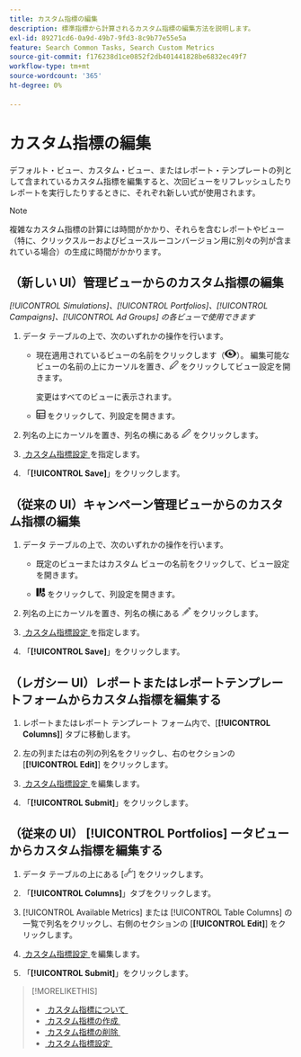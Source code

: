 ```yaml
---
title: カスタム指標の編集
description: 標準指標から計算されるカスタム指標の編集方法を説明します。
exl-id: 89271cd6-0a9d-49b7-9fd3-8c9b77e55e5a
feature: Search Common Tasks, Search Custom Metrics
source-git-commit: f176238d1ce0852f2db401441828be6832ec49f7
workflow-type: tm+mt
source-wordcount: '365'
ht-degree: 0%

---
```


# カスタム指標の編集

デフォルト・ビュー、カスタム・ビュー、またはレポート・テンプレートの列として含まれているカスタム指標を編集すると、次回ビューをリフレッシュしたりレポートを実行したりするときに、それぞれ新しい式が使用されます。

>[!NOTE]
>
>複雑なカスタム指標の計算には時間がかかり、それらを含むレポートやビュー（特に、クリックスルーおよびビュースルーコンバージョン用に別々の列が含まれている場合）の生成に時間がかかります。

## （新しい UI）管理ビューからのカスタム指標の編集

*[!UICONTROL Simulations]、[!UICONTROL Portfolios]、[!UICONTROL Campaigns]、[!UICONTROL Ad Groups] の各ビューで使用できます*

1. データ テーブルの上で、次のいずれかの操作を行います。

   * 現在適用されているビューの名前をクリックします（![View](/help/search-social-commerce/assets/view.png "View")）。 編集可能なビューの名前の上にカーソルを置き、![編集](/help/search-social-commerce/assets/edit-new.png "編集") をクリックしてビュー設定を開きます。

     変更はすべてのビューに表示されます。

   * ![&#x200B; カスタム列 &#x200B;](/help/search-social-commerce/assets/custom-columns-new.png " カスタム列 ") をクリックして、列設定を開きます。

1. 列名の上にカーソルを置き、列名の横にある ![&#x200B; 編集 &#x200B;](/help/search-social-commerce/assets/edit-new.png " 編集 ") をクリックします。

1. [&#x200B; カスタム指標設定 &#x200B;](custom-metric-settings.md) を指定します。

1. 「**[!UICONTROL Save]**」をクリックします。

## （従来の UI）キャンペーン管理ビューからのカスタム指標の編集

1. データ テーブルの上で、次のいずれかの操作を行います。

   * 既定のビューまたはカスタム ビューの名前をクリックして、ビュー設定を開きます。

   * ![&#x200B; カスタム列 &#x200B;](/help/search-social-commerce/assets/custom-columns.png " カスタム列 ") をクリックして、列設定を開きます。

1. 列名の上にカーソルを置き、列名の横にある ![&#x200B; 編集 &#x200B;](/help/search-social-commerce/assets/edit.png " 編集 ") をクリックします。

1. [&#x200B; カスタム指標設定 &#x200B;](custom-metric-settings.md) を指定します。

1. 「**[!UICONTROL Save]**」をクリックします。

## （レガシー UI）レポートまたはレポートテンプレートフォームからカスタム指標を編集する

1. レポートまたはレポート テンプレート フォーム内で、[**[!UICONTROL Columns]**] タブに移動します。

1. 左の列または右の列の列名をクリックし、右のセクションの [**[!UICONTROL Edit]**] をクリックします。

1. [&#x200B; カスタム指標設定 &#x200B;](custom-metric-settings.md) を編集します。

1. 「**[!UICONTROL Submit]**」をクリックします。

## （従来の UI） [!UICONTROL Portfolios] ータビューからカスタム指標を編集する

1. データ テーブルの上にある [![&#x200B; 選択したビューを編集 &#x200B;](/help/search-social-commerce/assets/view-settings.png " 選択したビューを編集 ")] をクリックします。

1. 「**[!UICONTROL Columns]**」タブをクリックします。

1. [!UICONTROL Available Metrics] または [!UICONTROL Table Columns] の一覧で列名をクリックし、右側のセクションの [**[!UICONTROL Edit]**] をクリックします。

1. [&#x200B; カスタム指標設定 &#x200B;](custom-metric-settings.md) を編集します。

1. 「**[!UICONTROL Submit]**」をクリックします。

>[!MORELIKETHIS]
>
>* [&#x200B; カスタム指標について &#x200B;](custom-metric-about.md)
>* [&#x200B; カスタム指標の作成 &#x200B;](custom-metric-create.md)
>* [&#x200B; カスタム指標の削除 &#x200B;](custom-metric-delete.md)
>* [&#x200B; カスタム指標設定 &#x200B;](custom-metric-settings.md)
